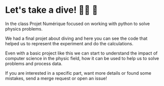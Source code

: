  # Let's take a dive! :woman_technologist: :blue_heart: 

In the class Projet Numérique focused on working with python to solve physics problems.

We had a final projet about diving and here you can see the code that helped us to represent the experiment and do the calculations.

Even with a basic project like this we can start to understand the impact of computer science in the physic field, how it can be used to help us to solve problems and process data.

If you are interested in a specific part, want more details or found some mistakes, send a merge request or open an issue! 

